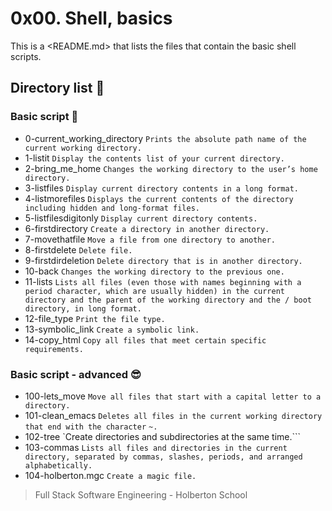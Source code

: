 # 0x00. Shell, basics

This is a <README.md> that lists the files that contain the basic shell scripts.

## Directory list :page_facing_up:

### Basic script :monocle_face:

* 0-current_working_directory `Prints the absolute path name of the current
working directory.`
* 1-listit `Display the contents list of your current directory.`
* 2-bring_me_home `Changes the working directory to the user’s home directory.`
* 3-listfiles `Display current directory contents in a long format.`
* 4-listmorefiles `Displays the current contents of the directory including
hidden and long-format files.`
* 5-listfilesdigitonly `Display current directory contents.`
* 6-firstdirectory `Create a directory in another directory.`
* 7-movethatfile `Move a file from one directory to another.`
* 8-firstdelete `Delete file.`
* 9-firstdirdeletion `Delete directory that is in another directory.`
* 10-back `Changes the working directory to the previous one.`
* 11-lists `Lists all files (even those with names beginning with a period
character, which are usually hidden) in the current directory and the parent of
the working directory and the / boot directory, in long format.`
* 12-file_type `Print the file type.`
* 13-symbolic_link `Create a symbolic link.`
* 14-copy_html `Copy all files that meet certain specific requirements.`

### Basic script - advanced :sunglasses:

* 100-lets_move `Move all files that start with a capital letter to a
directory.`
* 101-clean_emacs `Deletes all files in the current working directory that end
with the character` `~.`
* 102-tree `Create directories and subdirectories at the same time.```
* 103-commas `Lists all files and directories in the current directory,
separated by commas, slashes, periods, and arranged alphabetically.`
* 104-holberton.mgc `Create a magic file.`


> Full Stack Software Engineering - Holberton School